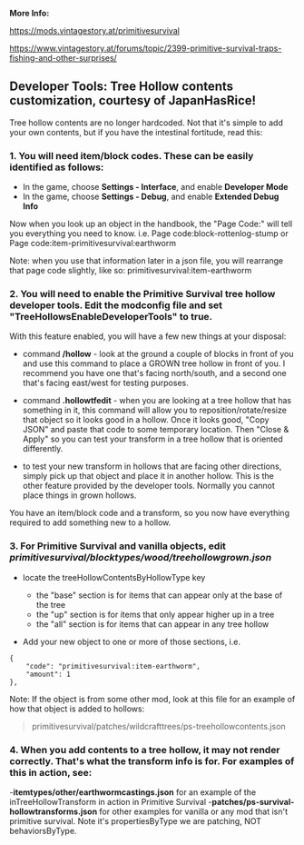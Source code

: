 **More Info:**

https://mods.vintagestory.at/primitivesurvival

https://www.vintagestory.at/forums/topic/2399-primitive-survival-traps-fishing-and-other-surprises/


## Developer Tools: Tree Hollow contents customization, courtesy of JapanHasRice!

Tree hollow contents are no longer hardcoded. Not that it's simple to add your own contents, but if you have the intestinal fortitude, read this:

### 1. You will need item/block codes.  These can be easily identified as follows:
- In the game, choose **Settings - Interface**, and enable **Developer Mode**
- In the game, choose **Settings - Debug**, and enable **Extended Debug Info**

Now when you look up an object in the handbook, the "Page Code:" will tell you everything you need to know. i.e.
Page code:block-rottenlog-stump or 
Page code:item-primitivesurvival:earthworm

Note: when you use that information later in a json file, you will rearrange that page code slightly, like so: primitivesurvival:item-earthworm

### 2. You will need to enable the Primitive Survival tree hollow developer tools.  Edit the modconfig file and set **"TreeHollowsEnableDeveloperTools"** to true.

With this feature enabled, you will have a few new things at your disposal:

- command **/hollow** - look at the ground a couple of blocks in front of you and use this command to place a GROWN tree hollow in front of you.  I recommend you have one that's facing north/south, and a second one that's facing east/west for testing purposes.

- command **.hollowtfedit** - when you are looking at a tree hollow that has something in it, this command will allow you to reposition/rotate/resize that object so it looks good in a hollow.  Once it looks good, "Copy JSON" and paste that code to some temporary location.  Then "Close & Apply" so you can test your transform in a tree hollow that is oriented differently.

- to test your new transform in hollows that are facing other directions, simply pick up that object and place it in another hollow.  This is the other feature provided by the developer tools.  Normally you cannot place things in grown hollows. 


You have an item/block code and a transform, so you now have everything required to add something new to a hollow.

### 3. For Primitive Survival and vanilla objects, edit	_primitivesurvival/blocktypes/wood/treehollowgrown.json_

- locate the treeHollowContentsByHollowType key
	- the "base" section is for items that can appear only at the base of the tree
	- the "up" section is for items that only appear higher up in a tree
	- the "all" section is for items that can appear in any tree hollow
	
- Add your new object to one or more of those sections, i.e.
```
{
	"code": "primitivesurvival:item-earthworm",
	"amount": 1
},
```
Note: If the object is from some other mod, look at this file for an example of how that object is added to hollows:
>primitivesurvival/patches/wildcrafttrees/ps-treehollowcontents.json

### 4. When you add contents to a tree hollow, it may not render correctly.  That's what the transform info is for. For examples of this in action, see:

  -**itemtypes/other/earthwormcastings.json** for an example of the inTreeHollowTransform in action in Primitive Survival
  -**patches/ps-survival-hollowtransforms.json** for other examples for vanilla or any mod that isn't primitive survival.  Note it's propertiesByType we are patching, NOT behaviorsByType.


